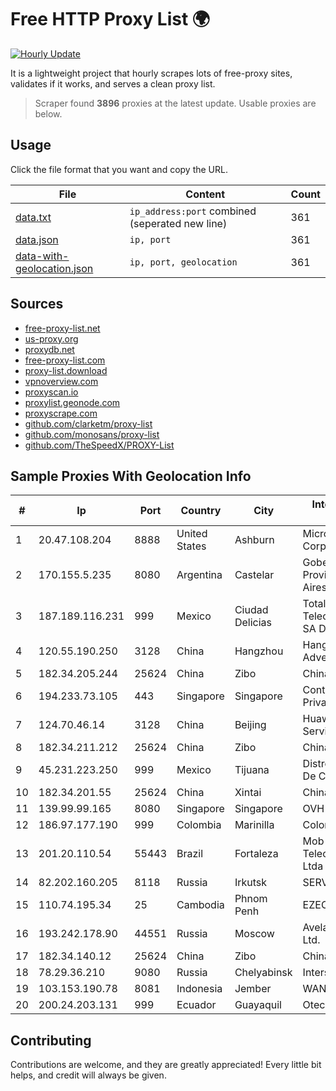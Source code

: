 
# Free HTTP Proxy List 🌍

[![Hourly Update](https://github.com/mertguvencli/http-proxy-list/actions/workflows/main.yml/badge.svg?branch=main)](https://github.com/mertguvencli/http-proxy-list/actions/workflows/main.yml)

It is a lightweight project that hourly scrapes lots of free-proxy sites, validates if it works, and serves a clean proxy list.

> Scraper found **3896** proxies at the latest update. Usable proxies are below.

## Usage

Click the file format that you want and copy the URL.


|File|Content|Count|
|----|-------|-----|
|[data.txt](https://raw.githubusercontent.com/mertguvencli/http-proxy-list/main/proxy-list/data.txt)|`ip_address:port` combined (seperated new line)|361|
|[data.json](https://raw.githubusercontent.com/mertguvencli/http-proxy-list/main/proxy-list/data.json)|`ip, port`|361|
|[data-with-geolocation.json](https://raw.githubusercontent.com/mertguvencli/http-proxy-list/main/proxy-list/data-with-geolocation.json)|`ip, port, geolocation`|361|

## Sources

* [free-proxy-list.net](https://free-proxy-list.net)
* [us-proxy.org](https://www.us-proxy.org)
* [proxydb.net](http://proxydb.net)
* [free-proxy-list.com](https://free-proxy-list.com/?page=&port=&type%5B%5D=http&type%5B%5D=https&up_time=0&search=Search)
* [proxy-list.download](https://www.proxy-list.download/HTTP)
* [vpnoverview.com](https://vpnoverview.com/privacy/anonymous-browsing/free-proxy-servers)
* [proxyscan.io](https://www.proxyscan.io)
* [proxylist.geonode.com](https://proxylist.geonode.com/api/proxy-list?limit=300&page=1&sort_by=lastChecked&sort_type=desc&protocols=http,https)
* [proxyscrape.com](https://api.proxyscrape.com/v2/?request=displayproxies&protocol=http&timeout=10000&country=all&ssl=all&anonymity=all)
* [github.com/clarketm/proxy-list](https://raw.githubusercontent.com/clarketm/proxy-list/master/proxy-list-raw.txt)
* [github.com/monosans/proxy-list](https://raw.githubusercontent.com/monosans/proxy-list/main/proxies/http.txt)
* [github.com/TheSpeedX/PROXY-List](https://raw.githubusercontent.com/TheSpeedX/PROXY-List/master/http.txt)


## Sample Proxies With Geolocation Info

|#|Ip|Port|Country|City|Internet Service Provider|
|-|--|----|-------|----|-------------------------|
|1|20.47.108.204|8888|United States|Ashburn|Microsoft Corporation|
|2|170.155.5.235|8080|Argentina|Castelar|Gobernacion de la Provincia de Buenos Aires|
|3|187.189.116.231|999|Mexico|Ciudad Delicias|Total Play Telecomunicaciones SA De CV|
|4|120.55.190.250|3128|China|Hangzhou|Hangzhou Alibaba Advertising Co|
|5|182.34.205.244|25624|China|Zibo|Chinanet|
|6|194.233.73.105|443|Singapore|Singapore|Contabo Asia Private Limited|
|7|124.70.46.14|3128|China|Beijing|Huawei Cloud Service data center|
|8|182.34.211.212|25624|China|Zibo|Chinanet|
|9|45.231.223.250|999|Mexico|Tijuana|Distrokom S De RL De CV|
|10|182.34.201.55|25624|China|Xintai|Chinanet|
|11|139.99.99.165|8080|Singapore|Singapore|OVH SAS|
|12|186.97.177.190|999|Colombia|Marinilla|Colombia Móvil|
|13|201.20.110.54|55443|Brazil|Fortaleza|Mob Servicos de Telecomunicacoes Ltda|
|14|82.202.160.205|8118|Russia|Irkutsk|SERVER|
|15|110.74.195.34|25|Cambodia|Phnom Penh|EZECOM limited|
|16|193.242.178.90|44551|Russia|Moscow|Avelacom Business Ltd.|
|17|182.34.140.12|25624|China|Zibo|Chinanet|
|18|78.29.36.210|9080|Russia|Chelyabinsk|Intersvyaz-2 JSC|
|19|103.153.190.78|8081|Indonesia|Jember|WANET|
|20|200.24.203.131|999|Ecuador|Guayaquil|Otecel S.A|



## Contributing

Contributions are welcome, and they are greatly appreciated! Every
little bit helps, and credit will always be given.

